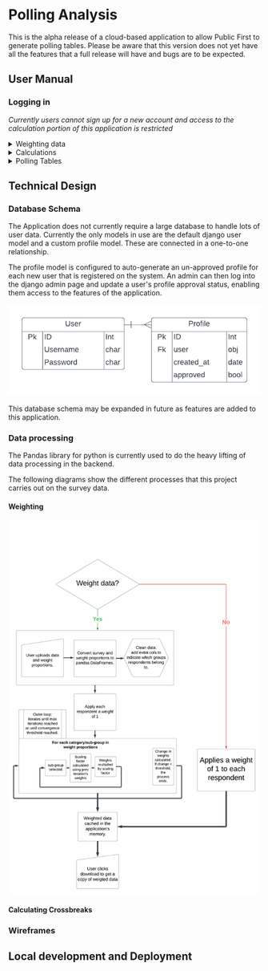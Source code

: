 # Polling Analysis

This is the alpha release of a cloud-based application to allow Public First to generate polling tables. Please be aware that this version does not yet have all the features that a full release will have and bugs are to be expected.

## User Manual

### Logging in

*Currently users cannot sign up for a new account and access to the calculation portion of this application is restricted*

<details>
<summary>Weighting data</summary>

### Weighting data provided by Alchemer

In order to weight survey data click on the link that says 'click here to weight survey responses'. From this page you will be prompted to upload 2 files. The first should be the survey data provided by Alchemer and the second should be the standard weighting proportions.

Please note that both of these files should be .xlsx files. Uploading a CSV here will result in a 500 error.

Please note that using a different set of weight proportions will also result in inaccurate weights or a 500 error.

Upon successful completion of weighting, users will be redirected to the home page from where you selected the weighting option.

To download your weighted data, click on the link near the bottom of the home page entitled 'DOWNLOAD WEIGHTED DATA'. If all has gone well, the data will be downloaded to your machine. You may then open the file and scroll to the furthest column to the right and see a new column called 'weighted_respondents' which should contain the weights for each person who answered the survey.

If you wish to skip the weighting process for your survey, you will need to manually add a column with the name 'weighted_respondents' to the unweighted data and assign each respondent a value of 1. Automating this for unweighted surveys has not yet been implemented in this version of the application.
</details>

<details>
<summary>Calculations</summary>

### Running the calculations

This section will do broadly 3 things.
1. Work out the total number of people who belong in each cross break that you have selected.
1. Work out how the whole sample answered each question and how each crossbreak answered them.
1. Identify which questions were not answered by the entire sample and display their results as a percentage of those who *did* answer.

First, click on the link: 'Click here to run calculations for crossbreaks'

You will then be taken to a form where you can upload your weighted data. You will also need to enter the ID of the survey which can be found on the first page of the survey's survey legend.

Optionally, you can check or uncheck any standard crossbreaks that you would like to see data for. You can also specify non-standard crossbreaks for which you would like to see data for as well. This step is also optional. 

You may add as many non-standard crossbreaks as you like using the buttons, but note that the more you add, the longer it will take to process the whole batch.

When you're happy with your query, click the 'upload' button to run the calculations.

When the calculations are complete you will be redirected to the home page, and the data will be cached for you to download. Currently you will have 5 minutes until the cached data is wiped from the memory. 

Please also note that refreshing the browser / leaving the app untouched for too long may result in the cached data being cleared as well. If this happens you will need to restart the process again.

Cick 'DOWNLOAD CROSSBREAKS DATA' to save the data for the next step.

**NOTE: please refrain from submitting this form multiple times in quick succession as it relies upon a 3rd party API with limits on the number of requests that can be made per minute. If in doubt, give it 20 seconds or so after submitting to submit again.**
</details>

<details>
<summary>Polling Tables</summary>

### Making Polling Tables

This page will allow you to specify custom labels for questions that have a different base (i.e., the total sample of all respondents).

First, click on the link 'click here to scan the table for rebase comments'. This will take you to a page where you can upload the results you just downloaded from the previous step.

You will then be taken to a general form where you'll need to reupload the data, specify a title for the tables, and select which questions to include in the tables.

Underneath this there will be a form to specify the rebase comments for rebased questions. The app will still work if you do not fill these in but in most cases these will all need to be filled in so that the polling table's numbers make sense.

Once you're happy with all the data in this form, click the 'run table-maker' button. After a few moments, you should be taken back to the home page. From here, you can click the 'Download polling tables button' to download your shiny new polling tables.

The tables themselves should have a 'cover page' worksheet, contents worksheet, full results page (detailing all the questions and all the answers), and a sheet for each individual question.
</details>

## Technical Design

### Database Schema

The Application does not currently require a large database to handle lots of user data. Currently the only models in use are the default django user model and a custom profile model. These are connected in a one-to-one relationship.

The profile model is configured to auto-generate an un-approved profile for each new user that is registered on the system. An admin can then log into the django admin page and update a user's profile approval status, enabling them access to the features of the application.

<img src="docs/db_schema.png" alt="A diagram of the database models"/>

This database schema may be expanded in future as features are added to this application.

### Data processing

The Pandas library for python is currently used to do the heavy lifting of data processing in the backend.

The following diagrams show the different processes that this project carries out on the survey data.

#### Weighting
<img src="docs/weighting.png" alt="A diagram of the iterative proportional fitting carried out by this application"/>

#### Calculating Crossbreaks

### Wireframes

## Local development and Deployment